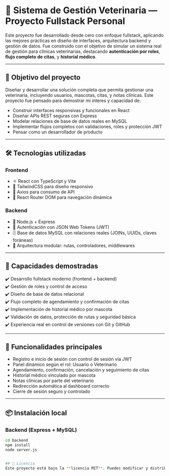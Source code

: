 # 🐾 Sistema de Gestión Veterinaria — Proyecto Fullstack Personal

Este proyecto fue desarrollado desde cero con enfoque fullstack, aplicando las mejores prácticas en diseño de interfaces, arquitectura backend y gestión de datos. Fue construido con el objetivo de simular un sistema real de gestión para clínicas veterinarias, destacando **autenticación por roles**, **flujo completo de citas**, y **historial médico**.

---

## 🎯 Objetivo del proyecto

Diseñar y desarrollar una solución completa que permita gestionar una veterinaria, incluyendo usuarios, mascotas, citas, y notas clínicas. Este proyecto fue pensado para demostrar mi interes y capacidad de:

- Construir interfaces responsivas y funcionales en React
- Diseñar APIs REST seguras con Express
- Modelar relaciones de base de datos reales en MySQL
- Implementar flujos completos con validaciones, roles y protección JWT
- Pensar como un desarrollador de producto

---

## 🛠️ Tecnologías utilizadas

### Frontend
- ⚛️ React con TypeScript y Vite
- 🎨 TailwindCSS para diseño responsivo
- 🔄 Axios para consumo de API
- 📍 React Router DOM para navegación dinámica

### Backend
- 🚀 Node.js + Express
- 🔐 Autenticación con JSON Web Tokens (JWT)
- 🗄️ Base de datos MySQL con relaciones reales (JOINs, UUIDs, claves foráneas)
- 🧱 Arquitectura modular: rutas, controladores, middlewares

---

## 🧠 Capacidades demostradas

✔️ Desarrollo fullstack moderno (frontend + backend)  
✔️ Gestión de roles y control de acceso  
✔️ Diseño de base de datos relacional  
✔️ Flujo completo de agendamiento y confirmación de citas  
✔️ Implementación de historial médico por mascota  
✔️ Validación de datos, protección de rutas y seguridad básica  
✔️ Experiencia real en control de versiones con Git y GitHub  

---

## 🚀 Funcionalidades principales

- Registro e inicio de sesión con control de sesión vía JWT
- Panel dinámico según el rol: Usuario o Veterinario
- Agendamiento, confirmación, cancelación y seguimiento de citas
- Historial médico vinculado por mascota
- Notas clínicas por parte del veterinario
- Redirección automática al dashboard correcto
- Cierre de sesión seguro y controlado

---

## 📦 Instalación local

### Backend (Express + MySQL)

```bash
cd backend
npm install
node server.js


## 📝 Licencia
Este proyecto está bajo la **licencia MIT**. Puedes modificar y distribuir el código con fines no comerciales.
